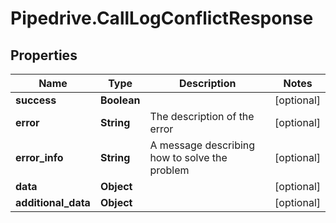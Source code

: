 # Pipedrive.CallLogConflictResponse

## Properties

Name | Type | Description | Notes
------------ | ------------- | ------------- | -------------
**success** | **Boolean** |  | [optional] 
**error** | **String** | The description of the error | [optional] 
**error_info** | **String** | A message describing how to solve the problem | [optional] 
**data** | **Object** |  | [optional] 
**additional_data** | **Object** |  | [optional] 


